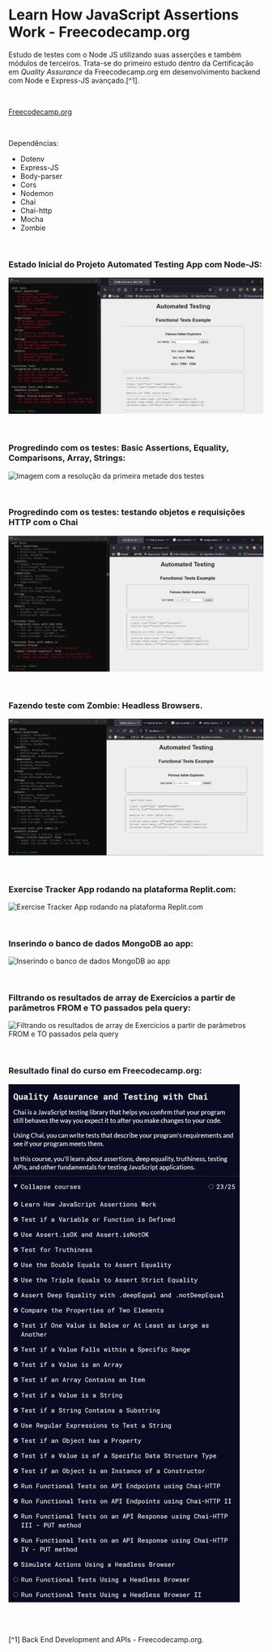 # Learn How JavaScript Assertions Work - Freecodecamp.org


Estudo de testes com o Node JS utilizando suas asserções e também módulos de terceiros.
Trata-se do primeiro estudo dentro da Certificação em <em>Quality Assurance</em> da Freecodecamp.org em desenvolvimento backend com Node e Express-JS avançado.[^1].

<br />

[Freecodecamp.org](https://www.freecodecamp.org/learn/back-end-development-and-apis/)



<br />


Dependências:

- Dotenv
- Express-JS
- Body-parser
- Cors
- Nodemon
- Chai
- Chai-http
- Mocha
- Zombie



<br />

### Estado Inicial do Projeto Automated Testing App com Node-JS:           
![Imagem com o Estado Inicial do Projeto Automated Testing App com Node-JS](/public/images/estado-inicial-do-projeto-automated-testing-app-com-nodejs.png)





<br />

### Progredindo com os testes: Basic Assertions, Equality, Comparisons, Array, Strings:          
![Imagem com a resolução da primeira metade dos testes](/public/images/testes-básico-string-array-projeto-testing-app-com-nodejs.png)



<br />

### Progredindo com os testes: testando objetos e requisições HTTP com o Chai              
![Imagem com a resolução de testes com objetos e requisições http](/public/images/testes-objetos-e-integração-chai-http.png)



<br />

### Fazendo teste com Zombie: Headless Browsers.               
![Imagem com a resolução de testes com Zombie](/public/images/testes-de-integração-headless-browser-com-Zombie.png)




<br />


### Exercise Tracker App rodando na plataforma Replit.com:          
![Exercise Tracker App rodando na plataforma Replit.com](/public/images/)





<br />

### Inserindo o banco de dados MongoDB ao app:            
![Inserindo o banco de dados MongoDB ao app](/public/images/)



<br />

### Filtrando os resultados de array de Exercícios a partir de parâmetros FROM e TO passados pela query:            
![Filtrando os resultados de array de Exercícios a partir de parâmetros FROM e TO passados pela query](/public/images/)




<br />

### Resultado final do curso em Freecodecamp.org:               
![Resultado final do curso em Freecodecamp.org](/public/images/quality-assurance-and-testing-with-Chai.png)



<br />





<br />

[^1] Back End Development and APIs - Freecodecamp.org.






